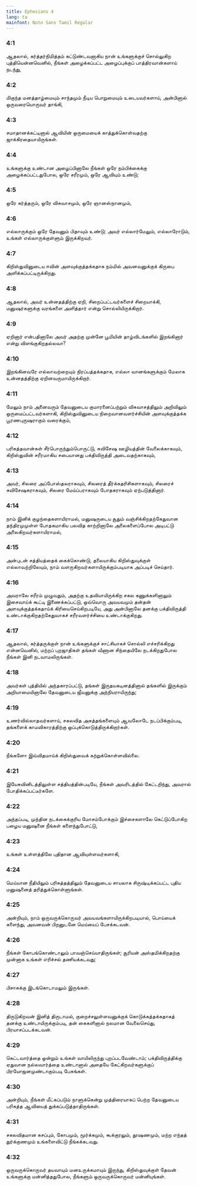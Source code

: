 ```yaml
---
title: Ephesians 4
lang: ta
mainfont: Noto Sans Tamil Regular
---
```


###  4:1

ஆதலால், கர்த்தர்நிமித்தம் கட்டுண்டவனாகிய நான் உங்களுக்குச் சொல்லுகிற புத்தியென்னவெனில், நீங்கள் அழைக்கப்பட்ட அழைப்புக்குப் பாத்திரவான்களாய் நடந்து,

###  4:2

மிகுந்த மனத்தாழ்மையும் சாந்தமும் நீடிய பொறுமையும் உடையவர்களாய், அன்பினால் ஒருவரையொருவர் தாங்கி,

###  4:3

சமாதானக்கட்டினால் ஆவியின் ஒருமையைக் காத்துக்கொள்வதற்கு ஜாக்கிரதையாயிருங்கள்.

###  4:4

உங்களுக்கு உண்டான அழைப்பினாலே நீங்கள் ஒரே நம்பிக்கைக்கு அழைக்கப்பட்டதுபோல, ஒரே சரீரமும், ஒரே ஆவியும் உண்டு;

###  4:5

ஒரே கர்த்தரும், ஒரே விசுவாசமும், ஒரே ஞானஸ்நானமும்,

###  4:6

எல்லாருக்கும் ஒரே தேவனும் பிதாவும் உண்டு; அவர் எல்லார்மேலும், எல்லாரோடும், உங்கள் எல்லாருக்குள்ளும் இருக்கிறவர்.

###  4:7

கிறிஸ்துவினுடைய ஈவின் அளவுக்குத்தக்கதாக நம்மில் அவனவனுக்குக் கிருபை அளிக்கப்பட்டிருக்கிறது.

###  4:8

ஆதலால், அவர் உன்னதத்திற்கு ஏறி, சிறைப்பட்டவர்களைச் சிறையாக்கி, மனுஷர்களுக்கு வரங்களை அளித்தார் என்று சொல்லியிருக்கிறார்.

###  4:9

ஏறினார் என்பதினாலே அவர் அதற்கு முன்னே பூமியின் தாழ்விடங்களில் இறங்கினார் என்று விளங்குகிறதல்லவா?

###  4:10

இறங்கினவரே எல்லாவற்றையும் நிரப்பத்தக்கதாக, எல்லா வானங்களுக்கும் மேலாக உன்னதத்திற்கு ஏறினவருமாயிருக்கிறார்.

###  4:11

மேலும் நாம் அனைவரும் தேவனுடைய குமாரனைப்பற்றும் விசுவாசத்திலும் அறிவிலும் ஒருமைப்பட்டவர்களாகி, கிறிஸ்துவினுடைய நிறைவானவளர்ச்சியின் அளவுக்குத்தக்க பூரணபுருஷராகும் வரைக்கும்,

###  4:12

பரிசுத்தவான்கள் சீர்பொருந்தும்பொருட்டு, சுவிசேஷ ஊழியத்தின் வேலைக்காகவும், கிறிஸ்துவின் சரீரமாகிய சபையானது பக்திவிருத்தி அடைவதற்காகவும்,

###  4:13

அவர், சிலரை அப்போஸ்தலராகவும், சிலரைத் தீர்க்கதரிசிகளாகவும், சிலரைச் சுவிசேஷகராகவும், சிலரை மேய்ப்பராகவும் போதகராகவும் ஏற்படுத்தினார்.

###  4:14

நாம் இனிக் குழந்தைகளாயிராமல், மனுஷருடைய சூதும் வஞ்சிக்கிறதற்கேதுவான தந்திரமுமுள்ள போதகமாகிய பலவித காற்றினாலே அலைகளைப்போல அடிபட்டு அலைகிறவர்களாயிராமல்,

###  4:15

அன்புடன் சத்தியத்தைக் கைக்கொண்டு, தலையாகிய கிறிஸ்துவுக்குள் எல்லாவற்றிலேயும், நாம் வளருகிறவர்களாயிருக்கும்படியாக அப்படிச் செய்தார்.

###  4:16

அவராலே சரீரம் முழுவதும், அதற்கு உதவியாயிருக்கிற சகல கணுக்களினாலும் இசைவாய்க் கூட்டி இணைக்கப்பட்டு, ஒவ்வொரு அவயவமும் தன்தன் அளவுக்குத்தக்கதாய்க் கிரியைசெய்கிறபடியே, அது அன்பினாலே தனக்கு பக்திவிருத்தி உண்டாக்குகிறதற்கேதுவாகச் சரீரவளர்ச்சியை உண்டாக்குகிறது.

###  4:17

ஆதலால், கர்த்தருக்குள் நான் உங்களுக்குச் சாட்சியாகச் சொல்லி எச்சரிக்கிறது என்னவெனில், மற்றப் புறஜாதிகள் தங்கள் வீணான சிந்தையிலே நடக்கிறதுபோல நீங்கள் இனி நடவாமலிருங்கள்.

###  4:18

அவர்கள் புத்தியில் அந்தகாரப்பட்டு, தங்கள் இருதயகடினத்தினால் தங்களில் இருக்கும் அறியாமையினாலே தேவனுடைய ஜீவனுக்கு அந்நியராயிருந்து;

###  4:19

உணர்வில்லாதவர்களாய், சகலவித அசுத்தங்களையும் ஆவலோடே நடப்பிக்கும்படி, தங்களைக் காமவிகாரத்திற்கு ஒப்புக்கொடுத்திருக்கிறார்கள்.

###  4:20

நீங்களோ இவ்விதமாய்க் கிறிஸ்துவைக் கற்றுக்கொள்ளவில்லை.

###  4:21

இயேசுவினிடத்திலுள்ள சத்தியத்தின்படியே, நீங்கள் அவரிடத்தில் கேட்டறிந்து, அவரால் போதிக்கப்பட்டீர்களே.

###  4:22

அந்தப்படி, முந்தின நடக்கைக்குரிய மோசம்போக்கும் இச்சைகளாலே கெட்டுப்போகிற பழைய மனுஷனை நீங்கள் களைந்துபோட்டு,

###  4:23

உங்கள் உள்ளத்திலே புதிதான ஆவியுள்ளவர்களாகி,

###  4:24

மெய்யான நீதியிலும் பரிசுத்தத்திலும் தேவனுடைய சாயலாக சிருஷ்டிக்கப்பட்ட புதிய மனுஷனைத் தரித்துக்கொள்ளுங்கள்.

###  4:25

அன்றியும், நாம் ஒருவருக்கொருவர் அவயவங்களாயிருக்கிறபடியால், பொய்யைக் களைந்து, அவனவன் பிறனுடனே மெய்யைப் பேசக்கடவன்.

###  4:26

நீங்கள் கோபங்கொண்டாலும் பாவஞ்செய்யாதிருங்கள்; சூரியன் அஸ்தமிக்கிறதற்கு முன்னாக உங்கள் எரிச்சல் தணியக்கடவது;

###  4:27

பிசாசுக்கு இடங்கொடாமலும் இருங்கள்.

###  4:28

திருடுகிறவன் இனித் திருடாமல், குறைச்சலுள்ளவனுக்குக் கொடுக்கத்தக்கதாகத் தனக்கு உண்டாயிருக்கும்படி, தன் கைகளினால் நலமான வேலைசெய்து, பிரயாசப்படக்கடவன்.

###  4:29

கெட்டவார்த்தை ஒன்றும் உங்கள் வாயிலிருந்து புறப்படவேண்டாம்; பக்திவிருத்திக்கு ஏதுவான நல்லவார்த்தை உண்டானால் அதையே கேட்கிறவர்களுக்குப் பிரயோஜனமுண்டாகும்படி பேசுங்கள்.

###  4:30

அன்றியும், நீங்கள் மீட்கப்படும் நாளுக்கென்று முத்திரையாகப் பெற்ற தேவனுடைய பரிசுத்த ஆவியைத் துக்கப்படுத்தாதிருங்கள்.

###  4:31

சகலவிதமான கசப்பும், கோபமும், மூர்க்கமும், கூக்குரலும், தூஷணமும், மற்ற எந்தத் துர்க்குணமும் உங்களைவிட்டு நீங்கக்கடவது.

###  4:32

ஒருவருக்கொருவர் தயவாயும் மனஉருக்கமாயும் இருந்து, கிறிஸ்துவுக்குள் தேவன் உங்களுக்கு மன்னித்ததுபோல, நீங்களும் ஒருவருக்கொருவர் மன்னியுங்கள்.

